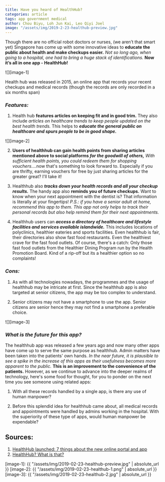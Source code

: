 ```yaml
---
title: Have you heard of HealthHub?
categories: article
tags: app government medical 
author: Chou Biyu, Loh Jun Kai, Leo Qiyi Joel 
image: "/assets/img/2019-2-23-healthub-preview.jpg"
---
```


Though there are no official robot doctors or nurses, (we aren’t that smart yet) Singapore has come up with some innovative ideas to **educate the public about health and make checkups easier.** _Not so long ago, when going to a hospital, one had to bring a huge stack of identifications._ **Now it’s all in one app - HealthHub!**

![][image-1]

Health hub was released in 2015, an online app that records your recent checkups and medical records (though the records are only recorded in a six months span)


### **_Features:_**

1. Health hub **features articles on keeping fit and in good trim.** They also include _articles on healthcare trends to keep people updated on the best health trends._ This helps to **_educate the general public on healthcare and spurs people to be in good shape._**

![][image-2]

2. **Users of healthhub can gain health points from sharing articles mentioned above to social platforms _for the goodwill of others,_** _With sufficient health points, you could redeem them for shopping vouchers_....now that's something to look forward to. Especially if you are thrifty, earning vouchers for free by just sharing articles for the greater great? I'll take it!

3. Healthhub also **_tracks down your health records and all your checkup results._** The handy app also **reminds you of future checkups.** Want to know when your next appointment with the dentist is? That information is literally at your fingertips! _P.S.: if you have a senior adult at home, recommend this app to them. This app not only helps to track their personal records but also help remind them for their next appointments._

4. Healthhub users can **_access a directory of healthcare and lifestyle facilities and services available islandwide._** This includes locations of polyclinics, healthier eateries and sports facilities. Even healthhub is fair, their directories also show fast food restaurants. Even the healthiest crave for the fast food outlets. Of course, there's a catch: Only those fast food outlets from the Healthier Dining Program run by the Health Promotion Board. Kind of a rip-off but its a healthier option so no complaints!


### **_Cons:_**

1. As with all technologies nowadays, the programmes and the usage of healthhub may be intricate at first. Since the healthhub app is also targeted at senior citizens, the app may be too complex to understand.

2. Senior citizens may not have a smartphone to use the app. Senior citizens are senior hence they may not find a smartphone a preferable choice.

![][image-3]


### **_What is the future for this app?_**

The healthhub app was released a few years ago and now many other apps have come up to serve the same purpose as healthhub. Admin matters have been taken into the patients' own hands. _In the near future, it is plausible to see a spike in the increase of this apps as their usefulness becomes more apparent to the public._ **This is an improvement to the convenience of the patients.** However, as we continue to advance into the deeper realms of technology, here's some food for thought, for you to ponder on the next time you see someone using related apps: 

1. With all these records handled by a single app, is there any use of human manpower? 

2. Before this splendid idea for healthhub came about, all medical records and appointments were handled by admins working in the hospital. With the superiority of these type of apps, would human manpower be expendable?


## Sources: 
1. [HealthHub launched: 7 things about the new online portal and app](https://www.straitstimes.com/singapore/health/healthhub-launched-7-things-about-the-new-online-portal-and-app)
2. [HealthHub? What is that?](https://www.smartnation.sg/what-is-smart-nation/initiatives/Health/healthhub)

[image-1]: {{ "/assets/img/2019-02-23-healthub-preview.jpg" | absolute_url }}
[image-2]: {{ "/assets/img/2019-02-23-healthub-1.png" | absolute_url }}
[image-3]: {{ "/assets/img/2019-02-23-healthub-2.jpg" | absolute_url }}
